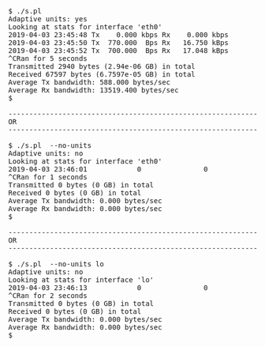 <pre>
$ ./s.pl
Adaptive units: yes
Looking at stats for interface 'eth0'
2019-04-03 23:45:48 Tx    0.000 kbps Rx    0.000 kbps
2019-04-03 23:45:50 Tx  770.000  Bps Rx   16.750 kBps
2019-04-03 23:45:52 Tx  700.000  Bps Rx   17.048 kBps
^CRan for 5 seconds
Transmitted 2940 bytes (2.94e-06 GB) in total
Received 67597 bytes (6.7597e-05 GB) in total
Average Tx bandwidth: 588.000 bytes/sec
Average Rx bandwidth: 13519.400 bytes/sec
$

--------------------------------------------------------------------------------
OR
--------------------------------------------------------------------------------

$ ./s.pl  --no-units
Adaptive units: no
Looking at stats for interface 'eth0'
2019-04-03 23:46:01	           0	           0
^CRan for 1 seconds
Transmitted 0 bytes (0 GB) in total
Received 0 bytes (0 GB) in total
Average Tx bandwidth: 0.000 bytes/sec
Average Rx bandwidth: 0.000 bytes/sec
$

--------------------------------------------------------------------------------
OR
--------------------------------------------------------------------------------

$ ./s.pl  --no-units lo
Adaptive units: no
Looking at stats for interface 'lo'
2019-04-03 23:46:13	           0	           0
^CRan for 2 seconds
Transmitted 0 bytes (0 GB) in total
Received 0 bytes (0 GB) in total
Average Tx bandwidth: 0.000 bytes/sec
Average Rx bandwidth: 0.000 bytes/sec
$
</pre>

